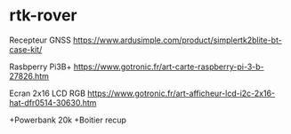 # rtk-rover

Recepteur GNSS
https://www.ardusimple.com/product/simplertk2blite-bt-case-kit/

Rasbperry Pi3B+
https://www.gotronic.fr/art-carte-raspberry-pi-3-b-27826.htm

Ecran 2x16 LCD RGB
https://www.gotronic.fr/art-afficheur-lcd-i2c-2x16-hat-dfr0514-30630.htm

+Powerbank 20k
+Boitier recup
